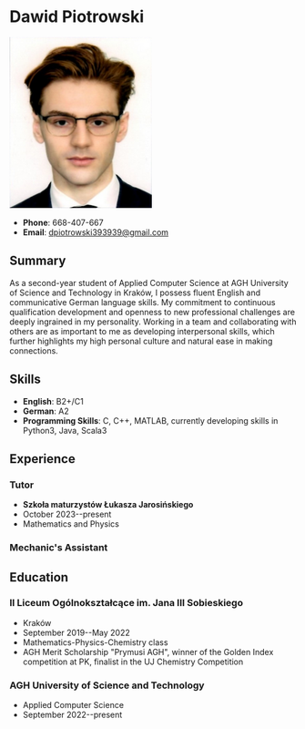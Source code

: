# Dawid Piotrowski

<img src="CV_pic.png" alt="Profile Picture" width="250" height="300">

- **Phone**: 668-407-667
- **Email**: [dpiotrowski393939@gmail.com](mailto:dpiotrowski393939@gmail.com)

## Summary
As a second-year student of Applied Computer Science at AGH University of Science and Technology in Kraków, I possess fluent English and communicative German language skills. My commitment to continuous qualification development and openness to new professional challenges are deeply ingrained in my personality. Working in a team and collaborating with others are as important to me as developing interpersonal skills, which further highlights my high personal culture and natural ease in making connections.

## Skills
- **English**: B2+/C1
- **German**: A2
- **Programming Skills**: C, C++, MATLAB, currently developing skills in Python3, Java, Scala3

## Experience
### Tutor
- **Szkoła maturzystów Łukasza Jarosińskiego**
- October 2023--present
- Mathematics and Physics

### Mechanic's Assistant

## Education
### II Liceum Ogólnokształcące im. Jana III Sobieskiego
- Kraków
- September 2019--May 2022
- Mathematics-Physics-Chemistry class
- AGH Merit Scholarship "Prymusi AGH", winner of the Golden Index competition at PK, finalist in the UJ Chemistry Competition

### AGH University of Science and Technology
- Applied Computer Science
- September 2022--present

